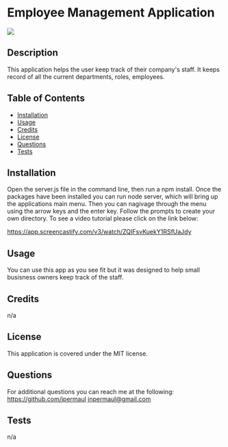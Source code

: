 # Employee Management Application 

  ![](https://img.shields.io/badge/MIT-license-yellow)
  
  ## Description
  
  This application helps the user keep track of their company's staff. It keeps record of all the current departments, roles, employees. 
  
  ## Table of Contents 
  
  
  
  - [Installation](#installation)
  - [Usage](#usage)
  - [Credits](#credits)
  - [License](#license)
  - [Questions](#questions)
  - [Tests](#tests)
  
  ## Installation
  
  Open the server.js file in the command line, then run a npm install. Once the packages have been installed you can run node server, which will bring up the applications main menu. Then you can nagivage through the menu using the arrow keys and the enter key. Follow the prompts to create your own directory. To see a video tutorial please click on the link below:

  https://app.screencastify.com/v3/watch/ZQIFsvKuekY1RSfUaJdy
  
  ## Usage
  
  You can use this app as you see fit but it was designed to help small busisness owners keep track of the staff.
  
  
  
  
  ## Credits
  
  n/a
  
  ## License
  
  This application is covered under the MIT license.
  
  ## Questions

  For additional questions you can reach me at the following:
  https://github.com/jpermaul
  jnpermaul@gmail.com

  ## Tests

  n/a
  
  
  
  

